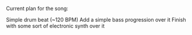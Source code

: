 Current plan for the song:

Simple drum beat (~120 BPM)
Add a simple bass progression over it
Finish with some sort of electronic synth over it
